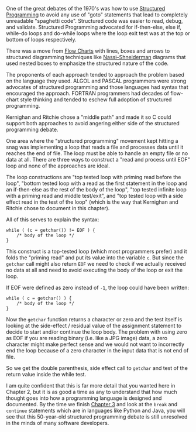 One of the great debates of the 1970's was how to use 
[Structured Programming](https://en.wikipedia.org/wiki/Structured_programming)
to avoid any use of "goto" statements
that lead to completely unreadable "spaghetti code".  Structured code was easier to read, debug, and validate.
Structured Programming advocated for if-then-else, else if, while-do loops and do-while loops where the loop exit test
was at the top or bottom of loops respectively.

There was a move from 
[Flow Charts](https://en.wikipedia.org/wiki/Flowchart) with lines, boxes and arrows to structured
diagramming techniques like
[Nassi–Shneiderman](https://en.wikipedia.org/wiki/Nassi-Shneiderman_diagram) diagrams that used
nested boxes to emphasize the structured nature of the code.

The proponents of each approach tended to approach the problem based on the language they used.  ALGOL and PASCAL programmers
were strong advocates of structured programming and those languages had syntax that encouraged the approach.
FORTRAN programmers had decades of flow-chart style thinking and tended to eschew full adoption of structured programming.

Kernighan and Ritchie chose a "middle path" and made it so C could support both approaches to avoid angering either 
side of the structured programming debate.

One area where the "structured programming" movement kept hitting a snag was implementing a loop
that reads a file and processes data until it reaches the end of file.  The loop must be able to handle an empty
file or no data at all.  There are three ways to construct a "read and process until EOF" loop and none of
the approaches are ideal.  

The loop constructions are 
"top tested loop with priming read before the loop",
"bottom tested loop with a read as the first statement in the loop and an if-then-else as the rest of the body of the loop", 
"top tested infinite loop with a priming read and middle test/exit",
and
"top tested loop with a side effect read in the test of the loop" 
(which is the way that Kernighan and Ritchie chose to document in this chapter).

All of this serves to explain the syntax:

    while ( (c = getchar()) != EOF ) {
        /* body of the loop */
    }

This construct is a top-tested loop (which most programmers prefer) and it folds the "priming read" and put its value into the 
variable `c`.  But since the `getchar` call might also return `EOF` we need to check if we actually received no data at all and
need to avoid executing the body of the loop or exit the loop.

If EOF were defined as zero instead of `-1`, the loop could have been written:

    while ( c = getchar() ) {
        /* body of the loop */
    }

Now the `getchar` function returns a character or zero and the test itself is looking at the side-effect / residual value
of the assignment statement to decide to start and/or continue the loop body.  The problem with using zero as EOF
if you are reading binary (i.e. like a JPG image) data, a zero character might make perfect sense and we would not want
to incorrectly end the loop because of a zero character in the input data that is not end of file.

So we get the double parenthesis, side effect call to `getchar` and test of the return value inside the while test.

I am quite confident that this is far more detail that you wanted here in Chapter 2, but it is as good a time as any
to understand that how much thought goes into how a programming language is designed and documented.  By the time we finish
[Chapter 3](chap03.md)
and look at the `break` and `continue` statements which are in languages like Python and Java, you will see
that this 50-year-old structured programming debate is still unresolved in the minds of many software developers.




